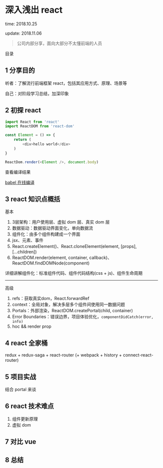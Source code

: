 # 深入浅出 react

time: 2018.10.25

update: 2018.11.06

> 公司内部分享，面向大部分不太懂前端的人员

目录

## 1 分享目的

听者：了解流行前端框架 react，包括其应用方式、原理、场景等

自己：对阶段学习总结，加深印象

## 2 初探 react

```javascript
import React from 'react'
import ReactDOM from 'react-dom'

const Element = () => {
    return (
        <div>hello world</div>
    )
}

ReactDom.render(<Element />, document.body)
```

查看编译结果

[babel 在线编译](https://babeljs.io/repl/#?babili=false&evaluate=true&lineWrap=false&presets=es2015%2Creact%2Cstage-0&code=function%20hello()%20%7B%0A%20%20return%20%3Cdiv%3EHello%20world!%3C%2Fdiv%3E%3B%0A%7D)

## 3 react 知识点概括

基本

1. 3层架构：用户使用层、虚拟 dom 层、真实 dom 层
2. 数据驱动：数据驱动界面变化，单向数据流
3. 组件化：由多个组件构建成一个界面
4. jsx、元素、事件
5. React.createElement()、React.cloneElement(element, [props], [...children])
6. ReactDOM.render(element, container, callback)、ReactDOM.findDOMNode(component)

详细讲解组件化：标准组件代码、组件代码结构(css + js)、组件生命周期

****

高级

1. refs：获取真实dom，React.forwardRef
2. context：全局对象，解决多层多个组件间使用同一数据问题
3. Portals：外部渲染，ReactDOM.createPortal(child, container)
4. Error Boundaries：错误边界，项目体验优化，`componentDidCatch(error, info)`
5. hoc && render prop

## 4 react 全家桶

redux + redux-saga + react-router (+ webpack + history + connect-react-router)

## 5 项目实战

结合 portal 来谈

## 6 react 技术难点

1. 组件更新原理
2. 虚拟 dom

## 7 对比 vue

## 8 总结